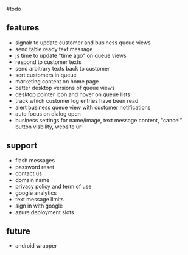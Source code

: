 #todo

## features
- signalr to update customer and business queue views
- send table ready text message
- js time to update "time ago" on queue views
- respond to customer texts
- send arbitrary texts back to customer
- sort customers in queue
- marketing content on home page
- better desktop versions of queue views
- desktop pointer icon and hover on queue lists
- track which customer log entries have been read
- alert business queue view with customer notifications
- auto focus on dialog open
- business settings for name/image, text message content, "cancel"
button visbility, website url

## support
- flash messages
- password reset
- contact us
- domain name
- privacy policy and term of use
- google analytics
- text message limits
- sign in with google
- azure deployment slots

## future
- android wrapper